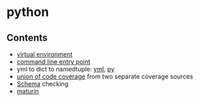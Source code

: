 # python

## Contents

* [virtual environment](virtual_env/README.md)
* [command line entry point](command_line/README.md)
* yml to dict to namedtuple: [yml](yml_to_dict/example.yml), [py](yml_to_dict/run.py)
* [union of code coverage](coverage_combo/notes.txt) from two separate coverage sources 
* [Schema](schema/README.md) checking
* [maturin](maturin/README.md)